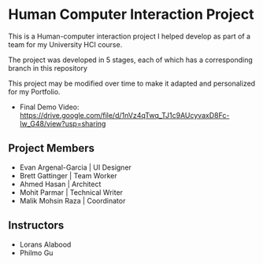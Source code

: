 # Human Computer Interaction Project
This is a Human-computer interaction project I helped develop as part of a team for my University HCI course.

The project was developed in 5 stages, each of which has a corresponding branch in this repository

This project may be modified over time to make it adapted and personalized for my Portfolio.

* Final Demo Video: https://drive.google.com/file/d/1nVz4qTwq_TJ1c9AUcyvaxD8Fc-lw_G48/view?usp=sharing

## Project Members
* Evan Argenal-Garcia | UI Designer
* Brett Gattinger | Team Worker
* Ahmed Hasan | Architect 
* Mohit Parmar | Technical Writer
* Malik Mohsin Raza | Coordinator

## Instructors
* Lorans Alabood
* Philmo Gu 
